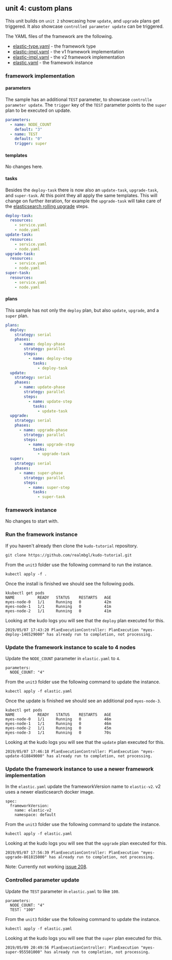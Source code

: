 ## unit 4: custom plans

This unit builds on `unit 2` showcasing how `update`, and `upgrade` plans get triggered. It also showcase `controlled parameter update` can be triggered.

The YAML files of the framework are the following.

* [elastic-type.yaml](elastic-type.yaml) - the framework type
* [elastic-impl.yaml](elastic-impl-v1.yaml) - the v1 framework implementation
* [elastic-impl.yaml](elastic-impl-v2.yaml) - the v2 framework implementation
* [elastic.yaml](elastic.yaml) - the framework instance



### framework implementation

#### parameters

The sample has an additional `TEST` parameter, to showcase `controlle parameter update`. The `trigger` key of the `TEST` parameter points to the `super` plan to be executed on update.

```yaml
parameters:
  - name: NODE_COUNT
    default: "3"
  - name: TEST
    default: "0"
    trigger: super
```

#### templates

No changes here.

#### tasks

Besides the `deploy-task` there is now also an `update-task`, `upgrade-task`, and `super-task`. At this point they all apply the same templates. This will change on further iteration, for example the `upgrade-task` will take care of the [elasticsearch rolling upgrade](https://www.elastic.co/guide/en/elasticsearch/reference/current/rolling-upgrades.html) steps.

```yaml
deploy-task:
  resources:
    - service.yaml
    - node.yaml
update-task:
  resources:
    - service.yaml
    - node.yaml
upgrade-task:
  resources:
    - service.yaml
    - node.yaml
super-task:
  resources:
    - service.yaml
    - node.yaml
```

#### plans

This sample has not only the `deploy` plan, but also `update`, `upgrade`, and a `super` plan.

```yaml
plans:
  deploy:
    strategy: serial
    phases:
      - name: deploy-phase
        strategy: parallel
        steps:
          - name: deploy-step
            tasks:
              - deploy-task
  update:
    strategy: serial
    phases:
      - name: update-phase
        strategy: parallel
        steps:
          - name: update-step
            tasks:
              - update-task
  upgrade:
    strategy: serial
    phases:
      - name: upgrade-phase
        strategy: parallel
        steps:
          - name: upgrade-step
            tasks:
              - upgrade-task
  super:
    strategy: serial
    phases:
      - name: super-phase
        strategy: parallel
        steps:
          - name: super-step
            tasks:
              - super-task
```


### framework instance

No changes to start with.


### Run the framework instance

If you haven't already then clone the `kudo-tutorial` repository.

```
git clone https://github.com/realmbgl/kudo-tutorial.git
```

From the `unit3` folder use the following command to run the instance.

```
kubectl apply -f .
```

Once the install is finished we should see the following pods.
```
kkubectl get pods
NAME          READY   STATUS    RESTARTS   AGE
myes-node-0   1/1     Running   0          42m
myes-node-1   1/1     Running   0          41m
myes-node-2   1/1     Running   0          41m
```

Looking at the kudo logs you will see that the `deploy` plan executed for this.

```
2019/05/07 17:43:20 PlanExecutionController: PlanExecution "myes-deploy-146529000" has already run to completion, not processing.
```


### Update the framework instance to scale to 4 nodes

Update the `NODE_COUNT` parameter in `elastic.yaml` to `4`.

```
parameters:
  NODE_COUNT: "4"
```

From the `unit3` folder use the following command to update the instance.

```
kubectl apply -f elastic.yaml
```

Once the update is finished we should see an additional pod `myes-node-3`.

```
kubectl get pods
NAME          READY   STATUS    RESTARTS   AGE
myes-node-0   1/1     Running   0          46m
myes-node-1   1/1     Running   0          46m
myes-node-2   1/1     Running   0          45m
myes-node-3   1/1     Running   0          70s

```

Looking at the kudo logs you will see that the `update` plan executed for this.

```
2019/05/07 17:46:18 PlanExecutionController: PlanExecution "myes-update-618849000" has already run to completion, not processing.
```


### Update the framework instance to use a newer framework implementation

In the `elastic.yaml` update the frameworkVersion name to `elastic-v2`. v2 uses a newer elasticsearch docker image.

```
spec:
  frameworkVersion:
    name: elastic-v2
    namespace: default
```

From the `unit3` folder use the following command to update the instance.

```
kubectl apply -f elastic.yaml
```

Looking at the kudo logs you will see that the `upgrade` plan executed for this.

```
2019/05/07 17:56:39 PlanExecutionController: PlanExecution "myes-upgrade-861815000" has already run to completion, not processing.
```

Note: Currently not working [issue 208](https://github.com/kudobuilder/kudo/issues/208).


### Controlled parameter update

Update the `TEST` parameter in `elastic.yaml` to like `100`.

```
parameters:
  NODE_COUNT: "4"
  TEST: "100"
```

From the `unit3` folder use the following command to update the instance.

```
kubectl apply -f elastic.yaml
```

Looking at the kudo logs you will see that the `super` plan executed for this.

```
2019/05/09 20:49:56 PlanExecutionController: PlanExecution "myes-super-955501000" has already run to completion, not processing.
```

